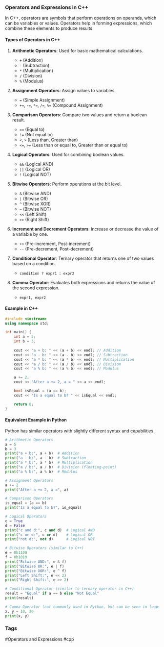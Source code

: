 ### Operators and Expressions in C++

In C++, operators are symbols that perform operations on operands, which can be variables or values. Operators help in forming expressions, which combine these elements to produce results.

#### Types of Operators in C++
1. **Arithmetic Operators**: Used for basic mathematical calculations.
   - `+` (Addition)
   - `-` (Subtraction)
   - `*` (Multiplication)
   - `/` (Division)
   - `%` (Modulus)

2. **Assignment Operators**: Assign values to variables.
   - `=` (Simple Assignment)
   - `+=`, `-=`, `*=`, `/=`, `%=` (Compound Assignment)

3. **Comparison Operators**: Compare two values and return a boolean result.
   - `==` (Equal to)
   - `!=` (Not equal to)
   - `<`, `>` (Less than, Greater than)
   - `<=`, `>=` (Less than or equal to, Greater than or equal to)

4. **Logical Operators**: Used for combining boolean values.
   - `&&` (Logical AND)
   - `||` (Logical OR)
   - `!` (Logical NOT)

5. **Bitwise Operators**: Perform operations at the bit level.
   - `&` (Bitwise AND)
   - `|` (Bitwise OR)
   - `^` (Bitwise XOR)
   - `~` (Bitwise NOT)
   - `<<` (Left Shift)
   - `>>` (Right Shift)

6. **Increment and Decrement Operators**: Increase or decrease the value of a variable by one.
   - `++` (Pre-increment, Post-increment)
   - `--` (Pre-decrement, Post-decrement)

7. **Conditional Operator**: Ternary operator that returns one of two values based on a condition.
   - `condition ? expr1 : expr2`

8. **Comma Operator**: Evaluates both expressions and returns the value of the second expression.
   - `expr1, expr2`

#### Example in C++
```cpp
#include <iostream>
using namespace std;

int main() {
    int a = 5;
    int b = 3;
    
    cout << "a + b: " << (a + b) << endl; // Addition
    cout << "a - b: " << (a - b) << endl; // Subtraction
    cout << "a * b: " << (a * b) << endl; // Multiplication
    cout << "a / b: " << (a / b) << endl; // Division
    cout << "a % b: " << (a % b) << endl; // Modulus

    a += 2;
    cout << "After a += 2, a = " << a << endl;

    bool isEqual = (a == b);
    cout << "Is a equal to b? " << isEqual << endl;

    return 0;
}
```

#### Equivalent Example in Python
Python has similar operators with slightly different syntax and capabilities.

```python
# Arithmetic Operators
a = 5
b = 3
print("a + b:", a + b)  # Addition
print("a - b:", a - b)  # Subtraction
print("a * b:", a * b)  # Multiplication
print("a / b:", a / b)  # Division (floating-point)
print("a % b:", a % b)  # Modulus

# Assignment Operators
a += 2
print("After a += 2, a =", a)

# Comparison Operators
is_equal = (a == b)
print("Is a equal to b?", is_equal)

# Logical Operators
c = True
d = False
print("c and d:", c and d)  # Logical AND
print("c or d:", c or d)    # Logical OR
print("not d:", not d)      # Logical NOT

# Bitwise Operators (similar to C++)
e = 0b1100
f = 0b1010
print("Bitwise AND:", e & f)
print("Bitwise OR:", e | f)
print("Bitwise XOR:", e ^ f)
print("Left Shift:", e << 2)
print("Right Shift:", e >> 2)

# Conditional Operator (similar to ternary operator in C++)
result = "Equal" if a == b else "Not Equal"
print(result)

# Comma Operator (not commonly used in Python, but can be seen in loops and function calls)
x, y = 10, 20
print(x, y)
```

### Tags
#Operators and Expressions #cpp